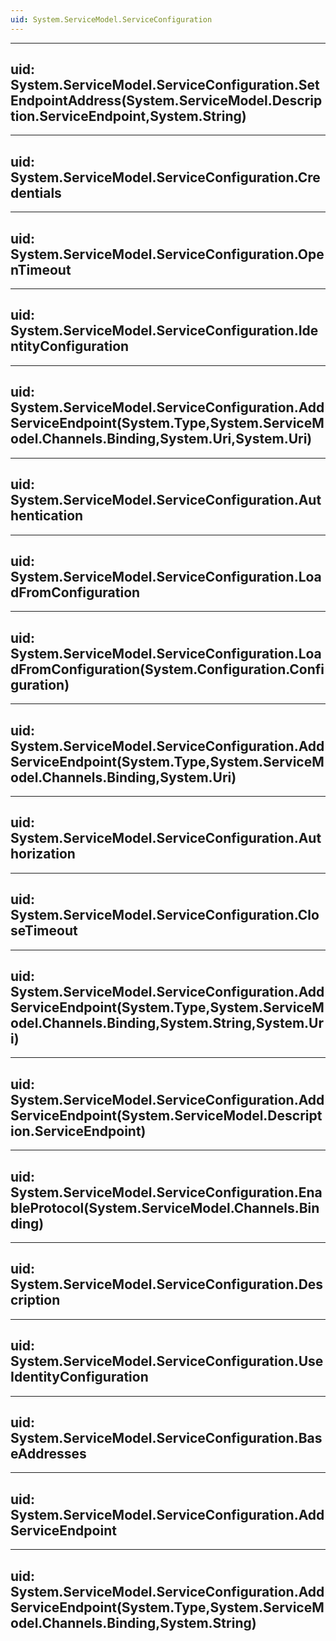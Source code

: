 ```yaml
---
uid: System.ServiceModel.ServiceConfiguration
---
```


---
uid: System.ServiceModel.ServiceConfiguration.SetEndpointAddress(System.ServiceModel.Description.ServiceEndpoint,System.String)
---

---
uid: System.ServiceModel.ServiceConfiguration.Credentials
---

---
uid: System.ServiceModel.ServiceConfiguration.OpenTimeout
---

---
uid: System.ServiceModel.ServiceConfiguration.IdentityConfiguration
---

---
uid: System.ServiceModel.ServiceConfiguration.AddServiceEndpoint(System.Type,System.ServiceModel.Channels.Binding,System.Uri,System.Uri)
---

---
uid: System.ServiceModel.ServiceConfiguration.Authentication
---

---
uid: System.ServiceModel.ServiceConfiguration.LoadFromConfiguration
---

---
uid: System.ServiceModel.ServiceConfiguration.LoadFromConfiguration(System.Configuration.Configuration)
---

---
uid: System.ServiceModel.ServiceConfiguration.AddServiceEndpoint(System.Type,System.ServiceModel.Channels.Binding,System.Uri)
---

---
uid: System.ServiceModel.ServiceConfiguration.Authorization
---

---
uid: System.ServiceModel.ServiceConfiguration.CloseTimeout
---

---
uid: System.ServiceModel.ServiceConfiguration.AddServiceEndpoint(System.Type,System.ServiceModel.Channels.Binding,System.String,System.Uri)
---

---
uid: System.ServiceModel.ServiceConfiguration.AddServiceEndpoint(System.ServiceModel.Description.ServiceEndpoint)
---

---
uid: System.ServiceModel.ServiceConfiguration.EnableProtocol(System.ServiceModel.Channels.Binding)
---

---
uid: System.ServiceModel.ServiceConfiguration.Description
---

---
uid: System.ServiceModel.ServiceConfiguration.UseIdentityConfiguration
---

---
uid: System.ServiceModel.ServiceConfiguration.BaseAddresses
---

---
uid: System.ServiceModel.ServiceConfiguration.AddServiceEndpoint
---

---
uid: System.ServiceModel.ServiceConfiguration.AddServiceEndpoint(System.Type,System.ServiceModel.Channels.Binding,System.String)
---
